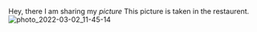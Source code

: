 Hey, there I am sharing my *picture*
This picture is taken in the restaurent.
![photo_2022-03-02_11-45-14](https://user-images.githubusercontent.com/92225696/159349064-6d7bf12b-ca52-4337-a891-18ab628f0fc3.jpg)

